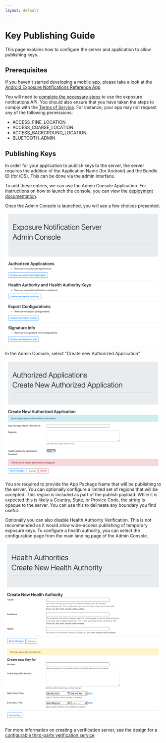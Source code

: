 ```yaml
---
layout: default
---
```


# Key Publishing Guide

This page explains how to configure the server and application to allow
publishing keys.

## Prerequisites

If you haven't started developing a mobile app, please take a look at the
[Android Exposure Notifications Reference App](https://github.com/google/exposure-notifications-android)

You will need to
[complete the necessary steps](https://support.google.com/googleplay/android-developer/contact/expo_notif_api)
to use the exposure notifcations API. You should also ensure that you have
taken the steps to comply with the
[Terms of Service](https://blog.google/documents/72/Exposure_Notifications_Service_Additional_Terms.pdf).
For instance, your app may not request any of the following permissions:
  * ACCESS_FINE_LOCATION
  * ACCESS_COARSE_LOCATION
  * ACCESS_BACKGROUND_LOCATION
  * BLUETOOTH_ADMIN

## Publishing Keys

In order for your application to publish keys to the server, the server
requires the addition of the Application Name (for Android) and the Bundle ID
(for iOS). This can be done via the admin interface.

To add these entries, we can use the Admin Console Application. For
instructions on how to launch the console, you can view the
[deployment documentation](/getting-started/deploying#configuring-the-server).

Once the Admin Console is launched, you will see a few choices presented.

![](../images/admin_console_landing.png)

In the Admin Console, select "Create new Authorized Application"

![](../images/admin_console_add_authorized_application.png)

You are required to provide the App Package Name that will be publishing to
the server. You can optionally configure a limited set of regions that will be
accepted. This region is included as part of the publish payload. While it is
expected this is likely a Country, State, or Provice Code, the string is opaque
to the server. You can use this to delineate any boundary you find useful. 

Optionally you can also disable Health Authority Verification. This is not
recommended as it would allow wide-access publishing of temporary exposure
keys. To configure a health authority, you can select the configuration page
from the main landing page of the Admin Console.

![](../images/admin_console_create_new_health_authority.png)

For more information on creating a verification server, see the design for a
[configurable third-party verification service](design/verification_protocol.md)
